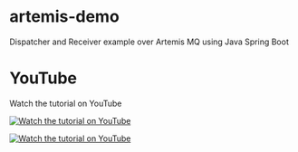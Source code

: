 # artemis-demo
Dispatcher and Receiver example over Artemis MQ using Java Spring Boot

# YouTube

Watch the tutorial on YouTube

[![Watch the tutorial on YouTube](https://img.youtube.com/vi/2FVXUvrtBr4/maxresdefault.jpg)](https://youtu.be/2FVXUvrtBr4)

[![Watch the tutorial on YouTube](https://img.youtube.com/vi/_PM4II2LBr0/maxresdefault.jpg)](https://youtu.be/_PM4II2LBr0)
